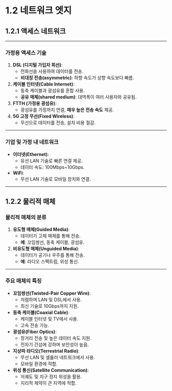 # 1.2 네트워크 엣지
## 1.2.1 액세스 네트워크
---
### **가정용 액세스 기술**
1. **DSL (디지털 가입자 회선)**:
   - 전화선을 사용하여 데이터를 전송.
   - **비대칭 전송(asymmetric)**: 하향 속도가 상향 속도보다 빠름.
2. **케이블 인터넷(Cable Internet)**:
   - 동축 케이블과 광섬유를 혼합 사용.
   - **공유 매체(shared medium)**: 대역폭이 여러 사용자와 공유됨.
3. **FTTH (가정용 광섬유)**:
   - 광섬유를 가정까지 연결, **매우 높은 전송 속도** 제공.
4. **5G 고정 무선(Fixed Wireless)**:
   - 무선으로 데이터를 전송, 설치 비용 절감.
---
### **기업 및 가정 내 네트워크**
- **이더넷(Ethernet)**:
  - 유선 LAN 기술로 빠른 연결 제공.
  - 데이터 속도: 100Mbps~10Gbps.
- **WiFi**:
  - 무선 LAN 기술로 모바일 장치와 연결.
---
## 1.2.2 물리적 매체

### **물리적 매체의 분류**
1. **유도형 매체(Guided Media)**:
   - 데이터가 고체 매체를 통해 전송.
   - **예**: 꼬임쌍선, 동축 케이블, 광섬유.
2. **비유도형 매체(Unguided Media)**:
   - 데이터가 공기나 우주를 통해 전송.
   - **예**: 라디오 스펙트럼, 위성 통신.
---
### **주요 매체의 특징**
- **꼬임쌍선(Twisted-Pair Copper Wire)**:
  - 저렴하며 LAN 및 DSL에서 사용.
  - 최신 기술로 10Gbps까지 지원.
- **동축 케이블(Coaxial Cable)**:
  - 케이블 인터넷 및 TV에서 사용.
  - 고속 전송 가능.
- **광섬유(Fiber Optics)**:
  - 장거리 전송 및 높은 데이터 속도 지원.
  - 전자기 간섭에 강하며 보안성이 높음.
- **지상파 라디오(Terrestrial Radio)**:
  - 무선 LAN 및 셀룰러 네트워크에서 사용.
  - 모바일 환경에 적합.
- **위성 통신(Satellite Communication)**:
  - 저궤도 및 지구 정지 위성을 활용.
  - 지리적 제약이 큰 지역에 적합.
